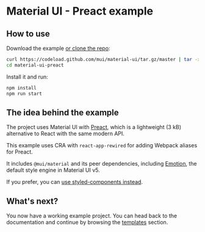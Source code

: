 # Material UI - Preact example

## How to use

Download the example [or clone the repo](https://github.com/mui/material-ui):

<!-- #default-branch-switch -->

```bash
curl https://codeload.github.com/mui/material-ui/tar.gz/master | tar -xz --strip=2  material-ui-master/examples/material-ui-preact
cd material-ui-preact
```

Install it and run:

```bash
npm install
npm run start
```

## The idea behind the example

The project uses Material UI with [Preact](https://github.com/developit/preact), which is a lightweight (3 kB) alternative to React with the same modern API.

This example uses CRA with `react-app-rewired` for adding Webpack aliases for Preact.

It includes `@mui/material` and its peer dependencies, including [Emotion](https://emotion.sh/docs/introduction), the default style engine in Material UI v5.

<!-- #default-branch-switch -->

If you prefer, you can [use styled-components instead](https://mui.com/material-ui/integrations/interoperability/#styled-components).

## What's next?

<!-- #default-branch-switch -->

You now have a working example project.
You can head back to the documentation and continue by browsing the [templates](https://mui.com/material-ui/getting-started/templates/) section.
